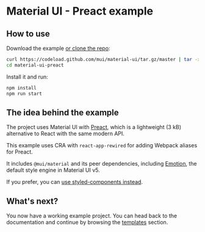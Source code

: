 # Material UI - Preact example

## How to use

Download the example [or clone the repo](https://github.com/mui/material-ui):

<!-- #default-branch-switch -->

```bash
curl https://codeload.github.com/mui/material-ui/tar.gz/master | tar -xz --strip=2  material-ui-master/examples/material-ui-preact
cd material-ui-preact
```

Install it and run:

```bash
npm install
npm run start
```

## The idea behind the example

The project uses Material UI with [Preact](https://github.com/developit/preact), which is a lightweight (3 kB) alternative to React with the same modern API.

This example uses CRA with `react-app-rewired` for adding Webpack aliases for Preact.

It includes `@mui/material` and its peer dependencies, including [Emotion](https://emotion.sh/docs/introduction), the default style engine in Material UI v5.

<!-- #default-branch-switch -->

If you prefer, you can [use styled-components instead](https://mui.com/material-ui/integrations/interoperability/#styled-components).

## What's next?

<!-- #default-branch-switch -->

You now have a working example project.
You can head back to the documentation and continue by browsing the [templates](https://mui.com/material-ui/getting-started/templates/) section.
